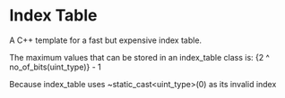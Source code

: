 # Index Table

A C++ template for a fast but expensive index table. 

The maximum values that can be stored in an index_table class is:
    {2 ^ no_of_bits(uint_type)} - 1

Because index_table uses ~static_cast<uint_type>(0) as its invalid index
